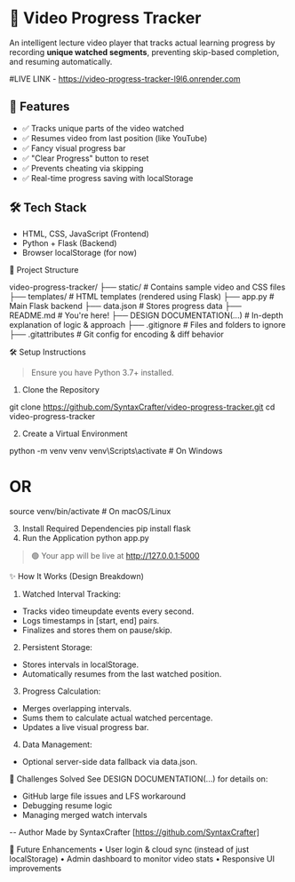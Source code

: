 
# 🎥 Video Progress Tracker

An intelligent lecture video player that tracks actual learning progress by recording **unique watched segments**, preventing skip-based completion, and resuming automatically.

#LIVE LINK - https://video-progress-tracker-l9l6.onrender.com

## 🌟 Features

- ✅ Tracks unique parts of the video watched
- ✅ Resumes video from last position (like YouTube)
- ✅ Fancy visual progress bar
- ✅ "Clear Progress" button to reset
- ✅ Prevents cheating via skipping
- ✅ Real-time progress saving with localStorage

## 🛠 Tech Stack

- HTML, CSS, JavaScript (Frontend)
- Python + Flask (Backend)
- Browser localStorage (for now)



📂 Project Structure

video-progress-tracker/
├── static/                # Contains sample video and CSS files
├── templates/             # HTML templates (rendered using Flask)
├── app.py                 # Main Flask backend
├── data.json              # Stores progress data
├── README.md              # You're here!
├── DESIGN DOCUMENTATION(...) # In-depth explanation of logic & approach
├── .gitignore             # Files and folders to ignore
├── .gitattributes         # Git config for encoding & diff behavior


🛠️ Setup Instructions 
> Ensure you have Python 3.7+ installed.
1. Clone the Repository

git clone https://github.com/SyntaxCrafter/video-progress-tracker.git
cd video-progress-tracker

2. Create a Virtual Environment

python -m venv venv
venv\Scripts\activate      # On Windows
# OR
source venv/bin/activate   # On macOS/Linux

3. Install Required Dependencies
pip install flask
4. Run the Application
python app.py
> 🟢 Your app will be live at http://127.0.0.1:5000


✨ How It Works (Design Breakdown)
1. Watched Interval Tracking:
- Tracks video timeupdate events every second.
- Logs timestamps in [start, end] pairs.
- Finalizes and stores them on pause/skip.
2. Persistent Storage:
- Stores intervals in localStorage.
- Automatically resumes from the last watched position.
3. Progress Calculation:
- Merges overlapping intervals.
- Sums them to calculate actual watched percentage.
- Updates a live visual progress bar.
4. Data Management:
- Optional server-side data fallback via data.json.



🧠 Challenges Solved
See DESIGN DOCUMENTATION(...) for details on:
- GitHub large file issues and LFS workaround
- Debugging resume logic
- Managing merged watch intervals


-- Author
Made  by SyntaxCrafter
[https://github.com/SyntaxCrafter]



📌 Future Enhancements
•	User login & cloud sync (instead of just localStorage)
•	Admin dashboard to monitor video stats
•	Responsive UI improvements





